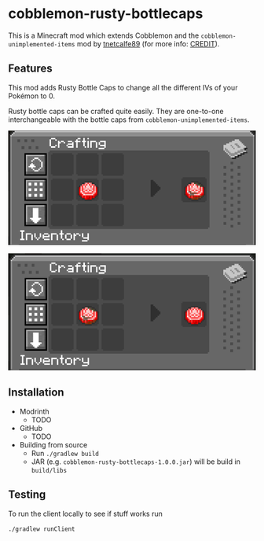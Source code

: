 # cobblemon-rusty-bottlecaps

This is a Minecraft mod which extends Cobblemon and the `cobblemon-unimplemented-items` mod by [tnetcalfe89](https://github.com/tmetcalfe89) (for more info: [CREDIT](./CREDIT)).

## Features

This mod adds Rusty Bottle Caps to change all the different IVs of your Pokémon to 0.

Rusty bottle caps can be crafted quite easily. They are one-to-one interchangeable with the bottle caps from `cobblemon-unimplemented-items`.

![normal-to-rusty](./docs/normal-to-rusty.png)

![rusty-to-normal](./docs/rusty-to-normal.png)

## Installation

- Modrinth
  - TODO
- GitHub
    - TODO
- Building from source
  - Run `./gradlew build`
  - JAR (e.g. `cobblemon-rusty-bottlecaps-1.0.0.jar`) will be build in `build/libs`

## Testing

To run the client locally to see if stuff works run
```bash
./gradlew runClient
```
